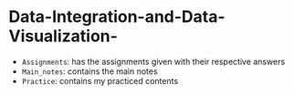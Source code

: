 # Data-Integration-and-Data-Visualization-

- `Assignments`: has the assignments given with their respective answers  
- `Main_notes`: contains the main notes  
- `Practice`: contains my practiced contents  
